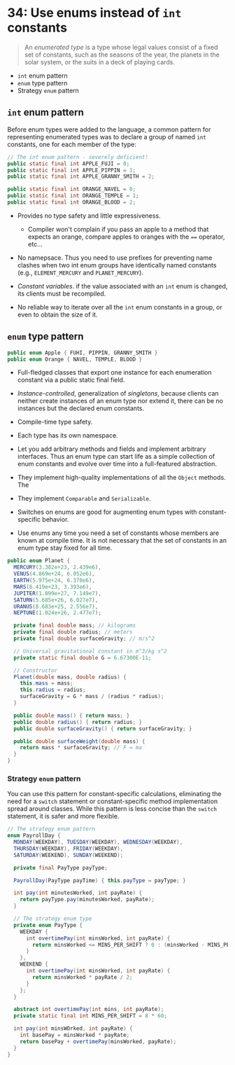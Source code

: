 # 34: Use enums instead of `int` constants

> An *enumerated type* is a type whose legal values consist of a fixed set of constants, such as the seasons of the year, the planets in the solar system, or the suits in a deck of playing cards.

* `int` enum pattern
* `enum` type pattern
* Strategy `enum` pattern

## `int` enum pattern

Before enum types were added to the language, a common pattern for representing enumerated types was to declare a group of named `int` constants, one for each member of the type:

```java
// The int enum pattern - severely deficient!
public static final int APPLE_FUJI = 0;
public static final int APPLE_PIPPIN = 1;
public static final int APPLE_GRANNY_SMITH = 2;

public static final int ORANGE_NAVEL = 0;
public static final int ORANGE_TEMPLE = 1;
public static final int ORANGE_BLOOD = 2;
```

* Provides no type safety and little expressiveness.
  * Compiler won't complain if you pass an apple to a method that expects an orange, compare apples to oranges with the `==` operator, etc...

* No namepsace. Thus you need to use prefixes for preventing name clashes when two int enum groups have identically named constants (e.g., `ELEMENT_MERCURY` and `PLANET_MERCURY`).

* *Constant variables*. if the value associated with an `int` enum is changed, its clients must be recompiled.

* No reliable way to iterate over all the `int` enum constants in a group, or even to obtain the size of it.

## `enum` type pattern

```java
public enum Apple { FUHI, PIPPIN, GRANNY_SMITH }
public enum Orange { NAVEL, TEMPLE, BLOOD }
```

* Full-fledged classes that export one instance for each enumeration constant via a public static final field.

* *Instance-controlled*, generalization of *singletons*, because clients can neither create instances of an enum type nor extend it, there can be no instances but the declared enum constants.

* Compile-time type safety.

* Each type has its own namespace.

* Let you add arbitrary methods and fields and implement arbitrary interfaces. Thus an enum type can start life as a simple collection of enum constants and evolve over time into a full-featured abstraction.

* They implement high-quality implementations of all the `Object` methods. The

* They implement `Comparable` and `Serializable`.

* Switches on enums are good for augmenting enum types with constant-specific behavior.

* Use enums any time you need a set of constants whose members are known at compile time. It is not necessary that the set of constants in an enum type stay fixed for all time.

```java
public enum Planet {
  MERCURY(3.302e+23, 2.439e6),
  VENUS(4.869e+24, 6.052e6),
  EARTH(5.975e+24, 6.378e6),
  MARS(6.419e+23, 3.393e6),
  JUPITER(1.899e+27, 7.149e7),
  SATURN(5.685e+26, 6.027e7),
  URANUS(8.683e+25, 2.556e7),
  NEPTUNE(1.024e+26, 2.477e7);

  private final double mass; // kilograms
  private final double radius; // meters
  private final double surfaceGravity; // m/s^2

  // Universal gravitational constant in m^3/kg s^2
  private static final double G = 6.67300E-11;

  // Constructor
  Planet(double mass, double radius) {
    this.mass = mass;
    this.radius = radius;
    surfaceGravity = G * mass / (radius * radius);
  }

  public double mass() { return mass; }
  public double radius() { return radius; }
  public double surfaceGravity() { return surfaceGravity; }

  public double surfaceWeight(double mass) {
    return mass * surfaceGravity; // F = ma
  }
}
```

### Strategy `enum` pattern

You can use this pattern for constant-specific calculations, eliminating the need for a `switch` statement or constant-specific method implementation spread around classes. While this pattern is less concise than the `switch` statement, it is safer and more flexible.

```java
// The strategy enum pattern
enum PayrollDay {
  MONDAY(WEEKDAY), TUESDAY(WEEKDAY), WEDNESDAY(WEEKDAY),
  THURSDAY(WEEKDAY), FRIDAY(WEEKDAY),
  SATURDAY(WEEKEND), SUNDAY(WEEKEND);

  private final PayType payType;

  PayrollDay(PayType payTime) { this.payType = payType; }

  int pay(int minutesWorked, int payRate) {
    return payType.pay(minutesWorked, payRate);
  }

  // The strategy enum type
  private enum PayType {
    WEEKDAY {
      int overtimePay(int minsWorked, int payRate) {
        return minsWorked <= MINS_PER_SHIFT ? 0 : (minsWorked - MINS_PERSHIFT) * payRate / 2;
      }
    },
    WEEKEND {
      int overtimePay(int minsWorked, int payRate) {
        return minsWorked * payRate / 2;
      }
    };
  }

  abstract int overtimePay(int mins, int payRate);
  private static final int MINS_PER_SHIFT = 8 * 60;

  int pay(int minsWOrked, int payRate) {
    int basePay = minsWorked * payRate;
    return basePay + overtimePay(minsWorked, payRate);
  }
}
```
